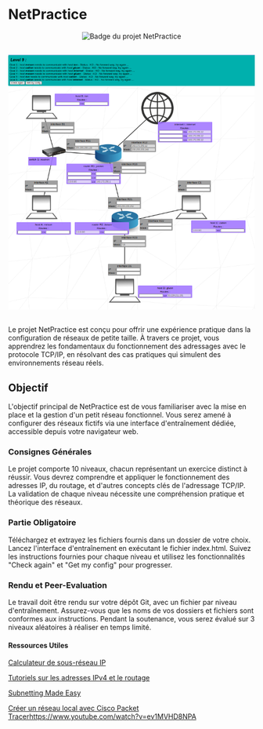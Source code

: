 # NetPractice

<div align="center">
  <img src="https://github.com/ayogun/42-project-badges/raw/main/badges/netpracticee.png" alt="Badge du projet NetPractice">
</div>

##
<div align="center">
  <img src="https://github.com/Omisev/NetPractice/blob/main/capture_NetPractice.png" alt="sreenshot">
</div>

##
Le projet NetPractice est conçu pour offrir une expérience pratique dans la configuration de réseaux de petite taille. À travers ce projet, vous apprendrez les fondamentaux du fonctionnement des adressages avec le protocole TCP/IP, en résolvant des cas pratiques qui simulent des environnements réseau réels.

 ## Objectif
L'objectif principal de NetPractice est de vous familiariser avec la mise en place et la gestion d'un petit réseau fonctionnel. Vous serez amené à configurer des réseaux fictifs via une interface d'entraînement dédiée, accessible depuis votre navigateur web.

### Consignes Générales
Le projet comporte 10 niveaux, chacun représentant un exercice distinct à réussir.
Vous devrez comprendre et appliquer le fonctionnement des adresses IP, du routage, et d'autres concepts clés de l'adressage TCP/IP.
La validation de chaque niveau nécessite une compréhension pratique et théorique des réseaux.

### Partie Obligatoire
Téléchargez et extrayez les fichiers fournis dans un dossier de votre choix.
Lancez l'interface d'entraînement en exécutant le fichier index.html.
Suivez les instructions fournies pour chaque niveau et utilisez les fonctionnalités "Check again" et "Get my config" pour progresser.

### Rendu et Peer-Evaluation
Le travail doit être rendu sur votre dépôt Git, avec un fichier par niveau d'entraînement.
Assurez-vous que les noms de vos dossiers et fichiers sont conformes aux instructions.
Pendant la soutenance, vous serez évalué sur 3 niveaux aléatoires à réaliser en temps limité.

#### Ressources Utiles
[Calculateur de sous-réseau IP](https://www.calculator.net/ip-subnet-calculator.html?cclass=any&csubnet=18&cip=139.234.85.0&ctype=ipv4&x=Calculate)

[Tutoriels sur les adresses IPv4 et le routage](https://www.codequoi.com/adresses-ipv4-routage-et-masques-de-sous-reseau/)

[Subnetting Made Easy](https://www.youtube.com/watch?v=AJPZxXwOc-4)

[Créer un réseau local avec Cisco Packet Tracer](https://www.youtube.com/watch?v=ev1MVHD8NPA)https://www.youtube.com/watch?v=ev1MVHD8NPA
